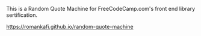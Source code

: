 This is a Random Quote Machine for FreeCodeCamp.com's front end library sertification.

https://romankafi.github.io/random-quote-machine